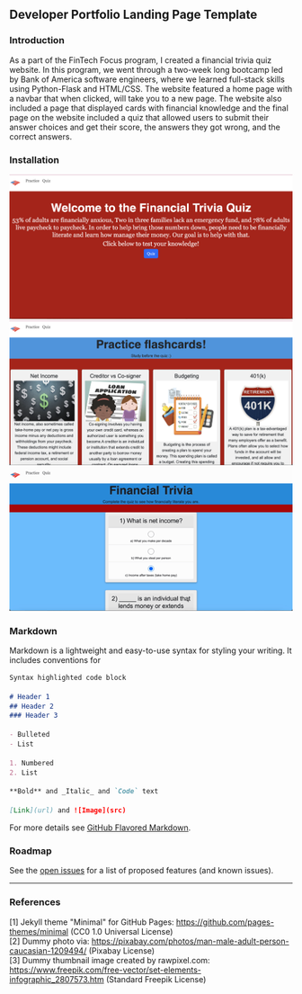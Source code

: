 ## Developer Portfolio Landing Page Template

### Introduction

As a part of the FinTech Focus program, I created a financial trivia quiz website. In this program, we went through a two-week long bootcamp led by Bank of America software engineers, where we learned full-stack skills using Python-Flask and HTML/CSS. 
The website featured a home page with a navbar that when clicked, will take you to a new page. The website also included a page that displayed cards with financial knowledge and the final page on the website included a quiz that allowed users to submit their answer choices and get their score, the answers they got wrong, and the correct answers.

### Installation

![image](https://github.com/bushraislam/bushraislam.github.io/blob/master/Financial%20Trivia%20Homepage.png)
![image](https://github.com/bushraislam/bushraislam.github.io/blob/master/Financial%20Trivia%20Page.png)
![image](https://github.com/bushraislam/bushraislam.github.io/blob/master/Financial%20Trivia%20Quiz%20gif.gif)


### Markdown

Markdown is a lightweight and easy-to-use syntax for styling your writing. It includes conventions for

```markdown
Syntax highlighted code block

# Header 1
## Header 2
### Header 3

- Bulleted
- List

1. Numbered
2. List

**Bold** and _Italic_ and `Code` text

[Link](url) and ![Image](src)
```

For more details see [GitHub Flavored Markdown](https://guides.github.com/features/mastering-markdown/).

### Roadmap

See the [open issues](https://github.com/evanca/quick-portfolio/issues) for a list of proposed features (and known issues).
___

### References

[1] Jekyll theme "Minimal" for GitHub Pages: https://github.com/pages-themes/minimal (CC0 1.0 Universal License)
<br>[2] Dummy photo via: https://pixabay.com/photos/man-male-adult-person-caucasian-1209494/ (Pixabay License)
<br>[3] Dummy thumbnail image created by rawpixel.com: https://www.freepik.com/free-vector/set-elements-infographic_2807573.htm (Standard Freepik License)
